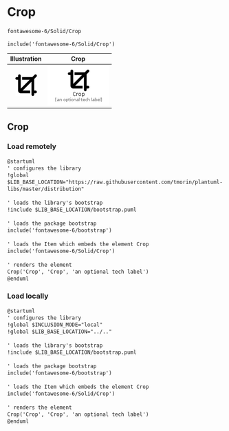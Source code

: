 # Crop


```text
fontawesome-6/Solid/Crop
```

```text
include('fontawesome-6/Solid/Crop')
```



| Illustration | Crop |
| :---: | :---: |
| ![illustration for Illustration](../../fontawesome-6/Solid/Crop.png) | ![illustration for Crop](../../fontawesome-6/Solid/Crop.Local.png) |




## Crop

### Load remotely
```plantuml
@startuml
' configures the library
!global $LIB_BASE_LOCATION="https://raw.githubusercontent.com/tmorin/plantuml-libs/master/distribution"

' loads the library's bootstrap
!include $LIB_BASE_LOCATION/bootstrap.puml

' loads the package bootstrap
include('fontawesome-6/bootstrap')

' loads the Item which embeds the element Crop
include('fontawesome-6/Solid/Crop')

' renders the element
Crop('Crop', 'Crop', 'an optional tech label')
@enduml
```

### Load locally
```plantuml
@startuml
' configures the library
!global $INCLUSION_MODE="local"
!global $LIB_BASE_LOCATION="../.."

' loads the library's bootstrap
!include $LIB_BASE_LOCATION/bootstrap.puml

' loads the package bootstrap
include('fontawesome-6/bootstrap')

' loads the Item which embeds the element Crop
include('fontawesome-6/Solid/Crop')

' renders the element
Crop('Crop', 'Crop', 'an optional tech label')
@enduml
```

